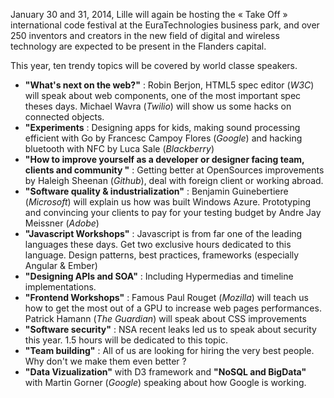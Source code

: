 January 30 and 31, 2014, Lille will again be hosting the « Take Off » international code festival at the EuraTechnologies business park, and over 250 inventors and creators in the new field of digital and wireless technology are expected to be present in the Flanders capital.

This year, ten trendy topics will be covered by world classe speakers. 

- **"What's next on the web?"** : Robin Berjon, HTML5 spec editor (*W3C*) will speak about web components, one of the most important spec theses days. Michael Wavra (*Twilio*) will show us some hacks on connected objects.
- **"Experiments** : Designing apps for kids, making sound processing efficient with Go by Francesc Campoy Flores (*Google*) and hacking bluetooth with NFC by Luca Sale (*Blackberry*)
- **"How to improve yourself as a developer or designer facing team, clients and community "** : Getting better at OpenSources improvements by Haleigh Sheenan (*Github*), deal with foreign client or working abroad.
- **"Software quality & industrialization"** : Benjamin Guinebertiere (*Microsoft*) will explain us how was built Windows Azure. Prototyping and convincing your clients to pay for your testing budget by Andre Jay Meissner (*Adobe*)
- **"Javascript Workshops"** : Javascript is from far one of the leading languages these days. Get two exclusive hours dedicated to this language. Design patterns, best practices, frameworks (especially Angular & Ember)
- **"Designing APIs and SOA"** : Including Hypermedias and timeline implementations.
- **"Frontend Workshops"** : Famous Paul Rouget (*Mozilla*) will teach us how to get the most out of a GPU to increase web pages performances. Patrick Hamann (*The Guardian*) will speak about CSS improvements
- **"Software security"** : NSA recent leaks led us to speak about security this year. 1.5 hours will be dedicated to this topic.
- **"Team building"** : All of us are looking for hiring the very best people. Why don't we make them even better ? 
- **"Data Vizualization"** with D3 framework and **"NoSQL and BigData"** with Martin Gorner (*Google*) speaking about how Google is working.
